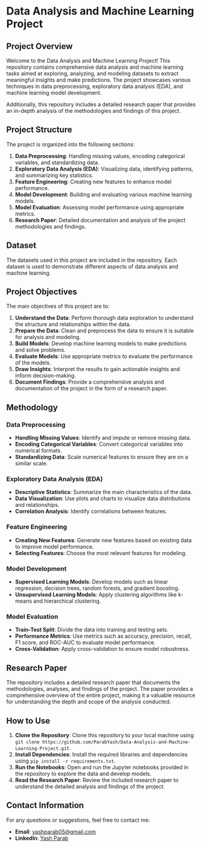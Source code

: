 # Data Analysis and Machine Learning Project

## Project Overview

Welcome to the Data Analysis and Machine Learning Project! This repository contains comprehensive data analysis and machine learning tasks aimed at exploring, analyzing, and modeling datasets to extract meaningful insights and make predictions. The project showcases various techniques in data preprocessing, exploratory data analysis (EDA), and machine learning model development.

Additionally, this repository includes a detailed research paper that provides an in-depth analysis of the methodologies and findings of this project.

## Project Structure

The project is organized into the following sections:

1. **Data Preprocessing**: Handling missing values, encoding categorical variables, and standardizing data.
2. **Exploratory Data Analysis (EDA)**: Visualizing data, identifying patterns, and summarizing key statistics.
3. **Feature Engineering**: Creating new features to enhance model performance.
4. **Model Development**: Building and evaluating various machine learning models.
5. **Model Evaluation**: Assessing model performance using appropriate metrics.
6. **Research Paper**: Detailed documentation and analysis of the project methodologies and findings.

## Dataset

The datasets used in this project are included in the repository. Each dataset is used to demonstrate different aspects of data analysis and machine learning.

## Project Objectives

The main objectives of this project are to:

1. **Understand the Data**: Perform thorough data exploration to understand the structure and relationships within the data.
2. **Prepare the Data**: Clean and preprocess the data to ensure it is suitable for analysis and modeling.
3. **Build Models**: Develop machine learning models to make predictions and solve problems.
4. **Evaluate Models**: Use appropriate metrics to evaluate the performance of the models.
5. **Draw Insights**: Interpret the results to gain actionable insights and inform decision-making.
6. **Document Findings**: Provide a comprehensive analysis and documentation of the project in the form of a research paper.

## Methodology

### Data Preprocessing

- **Handling Missing Values**: Identify and impute or remove missing data.
- **Encoding Categorical Variables**: Convert categorical variables into numerical formats.
- **Standardizing Data**: Scale numerical features to ensure they are on a similar scale.

### Exploratory Data Analysis (EDA)

- **Descriptive Statistics**: Summarize the main characteristics of the data.
- **Data Visualization**: Use plots and charts to visualize data distributions and relationships.
- **Correlation Analysis**: Identify correlations between features.

### Feature Engineering

- **Creating New Features**: Generate new features based on existing data to improve model performance.
- **Selecting Features**: Choose the most relevant features for modeling.

### Model Development

- **Supervised Learning Models**: Develop models such as linear regression, decision trees, random forests, and gradient boosting.
- **Unsupervised Learning Models**: Apply clustering algorithms like k-means and hierarchical clustering.

### Model Evaluation

- **Train-Test Split**: Divide the data into training and testing sets.
- **Performance Metrics**: Use metrics such as accuracy, precision, recall, F1 score, and ROC-AUC to evaluate model performance.
- **Cross-Validation**: Apply cross-validation to ensure model robustness.

## Research Paper

The repository includes a detailed research paper that documents the methodologies, analyses, and findings of the project. The paper provides a comprehensive overview of the entire project, making it a valuable resource for understanding the depth and scope of the analysis conducted.

## How to Use

1. **Clone the Repository**: Clone this repository to your local machine using `git clone https://github.com/ParabYash/Data-Analysis-and-Machine-Learning-Project.git`.
2. **Install Dependencies**: Install the required libraries and dependencies using `pip install -r requirements.txt`.
3. **Run the Notebooks**: Open and run the Jupyter notebooks provided in the repository to explore the data and develop models.
4. **Read the Research Paper**: Review the included research paper to understand the detailed analysis and findings of the project.

## Contact Information

For any questions or suggestions, feel free to contact me:

- **Email**: yashparab05@gmail.com
- **LinkedIn**: [Yash Parab](https://www.linkedin.com/in/yash-parab-9a5a6a209)
